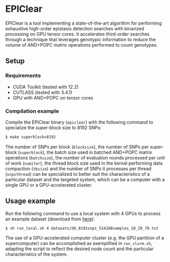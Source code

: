 # EPIClear

EPIClear is a tool implementing a state-of-the-art algorithm for performing exhaustive high-order epistasis detection searches with binarized processing on GPU tensor cores.
It accelerates third-order searches through a technique that leverages genotypic information to reduce the volume of AND+POPC matrix operations performed to count genotypes.

## Setup

### Requirements

* CUDA Toolkit (tested with 12.2)
* CUTLASS (tested with 3.4.1)
* GPU with AND+POPC on tensor cores

### Compilation example

Compile the EPIClear binary (`epiclear`) with the following command to specialize the super-block size to 8192 SNPs:

```bash
$ make superblock=8192
```

The number of SNPs per block (`blocksize`), the number of SNPs per super-block (`superblock`), the batch size used in batched AND+POPC matrix operations (`batchsize`), the number of evaluation rounds processed per unit of work (`numiter`), the thread block size used in the kernel performing data compaction (`tbsize`) and the number of SNPs it processes per thread (`snpsthread`) can be specialized to better suit the characteristics of a particular dataset and the targeted system, which can be a computer with a single GPU or a GPU-accelerated cluster.

## Usage example

Run the following command to use a local system with 4 GPUs to process an example dataset (download from <a href="https://drive.google.com/file/d/1UNs0yCFuRiXVQG6cEN7sjvzhyVV438k7/view?usp=sharing">here</a>): 

```bash
$ sh run_local.sh 4 datasets/db_8192snps_524288samples_10_20_70.txt   
```

The use of a GPU-accelerated computer cluster (e.g. the GPU partition of a supercomputer) can be accomplished as exemplified in `run_slurm.sh`, adapting the script to reflect the desired node count and the particular characteristics of the system.
